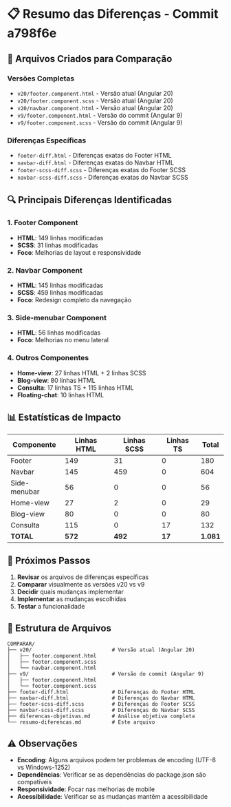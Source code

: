 # 📋 Resumo das Diferenças - Commit a798f6e

## 🎯 **Arquivos Criados para Comparação**

### **Versões Completas**
- `v20/footer.component.html` - Versão atual (Angular 20)
- `v20/footer.component.scss` - Versão atual (Angular 20)
- `v20/navbar.component.html` - Versão atual (Angular 20)
- `v9/footer.component.html` - Versão do commit (Angular 9)
- `v9/footer.component.scss` - Versão do commit (Angular 9)

### **Diferenças Específicas**
- `footer-diff.html` - Diferenças exatas do Footer HTML
- `navbar-diff.html` - Diferenças exatas do Navbar HTML
- `footer-scss-diff.scss` - Diferenças exatas do Footer SCSS
- `navbar-scss-diff.scss` - Diferenças exatas do Navbar SCSS

## 🔍 **Principais Diferenças Identificadas**

### **1. Footer Component**
- **HTML**: 149 linhas modificadas
- **SCSS**: 31 linhas modificadas
- **Foco**: Melhorias de layout e responsividade

### **2. Navbar Component**
- **HTML**: 145 linhas modificadas
- **SCSS**: 459 linhas modificadas
- **Foco**: Redesign completo da navegação

### **3. Side-menubar Component**
- **HTML**: 56 linhas modificadas
- **Foco**: Melhorias no menu lateral

### **4. Outros Componentes**
- **Home-view**: 27 linhas HTML + 2 linhas SCSS
- **Blog-view**: 80 linhas HTML
- **Consulta**: 17 linhas TS + 115 linhas HTML
- **Floating-chat**: 10 linhas HTML

## 📊 **Estatísticas de Impacto**

| Componente | Linhas HTML | Linhas SCSS | Linhas TS | Total |
|------------|-------------|-------------|-----------|-------|
| Footer | 149 | 31 | 0 | 180 |
| Navbar | 145 | 459 | 0 | 604 |
| Side-menubar | 56 | 0 | 0 | 56 |
| Home-view | 27 | 2 | 0 | 29 |
| Blog-view | 80 | 0 | 0 | 80 |
| Consulta | 115 | 0 | 17 | 132 |
| **TOTAL** | **572** | **492** | **17** | **1.081** |

## 🎯 **Próximos Passos**

1. **Revisar** os arquivos de diferenças específicas
2. **Comparar** visualmente as versões v20 vs v9
3. **Decidir** quais mudanças implementar
4. **Implementar** as mudanças escolhidas
5. **Testar** a funcionalidade

## 📁 **Estrutura de Arquivos**

```
COMPARAR/
├── v20/                          # Versão atual (Angular 20)
│   ├── footer.component.html
│   ├── footer.component.scss
│   └── navbar.component.html
├── v9/                           # Versão do commit (Angular 9)
│   ├── footer.component.html
│   └── footer.component.scss
├── footer-diff.html              # Diferenças do Footer HTML
├── navbar-diff.html              # Diferenças do Navbar HTML
├── footer-scss-diff.scss         # Diferenças do Footer SCSS
├── navbar-scss-diff.scss         # Diferenças do Navbar SCSS
├── diferencas-objetivas.md       # Análise objetiva completa
└── resumo-diferencas.md          # Este arquivo
```

## ⚠️ **Observações**

- **Encoding**: Alguns arquivos podem ter problemas de encoding (UTF-8 vs Windows-1252)
- **Dependências**: Verificar se as dependências do package.json são compatíveis
- **Responsividade**: Focar nas melhorias de mobile
- **Acessibilidade**: Verificar se as mudanças mantêm a acessibilidade
